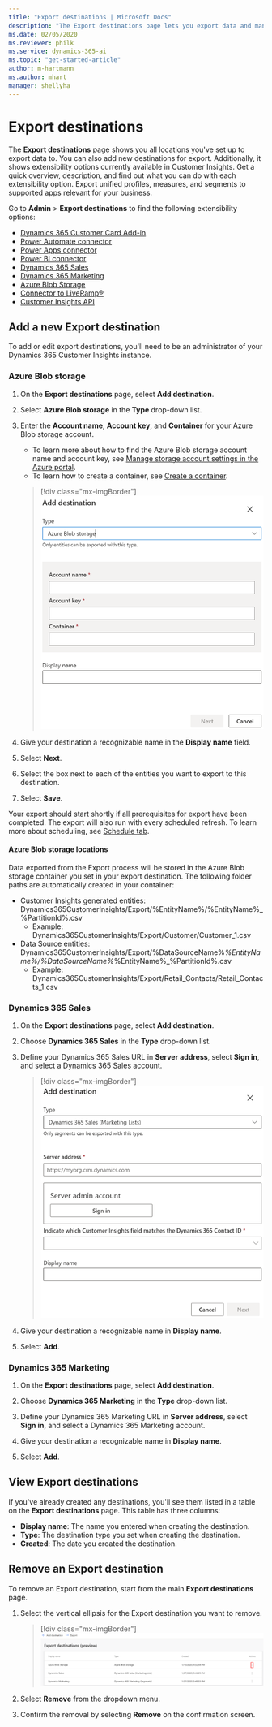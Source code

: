 ```yaml
---
title: "Export destinations | Microsoft Docs"
description: "The Export destinations page lets you export data and manage destinations for exporting data."
ms.date: 02/05/2020
ms.reviewer: philk
ms.service: dynamics-365-ai
ms.topic: "get-started-article"
author: m-hartmann
ms.author: mhart
manager: shellyha
---
```


# Export destinations

The **Export destinations** page shows you all locations you've set up to export data to. You can also add new destinations for export. Additionally, it shows extensibility options currently available in Customer Insights. Get a quick overview, description, and find out what you can do with each extensibility option. Export unified profiles, measures, and segments to supported apps relevant for your business.

Go to **Admin** > **Export destinations** to find the following extensibility options:

- [Dynamics 365 Customer Card Add-in](pm-customer-card-addin.md)
- [Power Automate connector](power-automate-connector.md)
- [Power Apps connector](pm-powerapps-connector.md)
- [Power BI connector](pm-connectors.md)
- [Dynamics 365 Sales](#dynamics-365-sales)
- [Dynamics 365 Marketing](#dynamics-365-marketing)
- [Azure Blob Storage](#azure-blob-storage)
- [Connector to LiveRamp&reg;](export-liveramp.md)
- [Customer Insights API](pm-apis.md)

## Add a new Export destination

To add or edit export destinations, you'll need to be an administrator of your Dynamics 365 Customer Insights instance.

### Azure Blob storage

1. On the **Export destinations** page, select **Add destination**.

2. Select **Azure Blob storage** in the **Type** drop-down list.

3. Enter the **Account name**, **Account key**, and **Container** for your Azure Blob storage account.
    - To learn more about how to find the Azure Blob storage account name and account key, see [Manage storage account settings in the Azure portal](https://docs.microsoft.com/azure/storage/common/storage-account-manage).
    - To learn how to create a container, see [Create a container](https://docs.microsoft.com/azure/storage/blobs/storage-quickstart-blobs-portal#create-a-container).

   > [!div class="mx-imgBorder"]
   > ![Add destination](media/export-destinations-azure-blob.png "Add destination")

4. Give your destination a recognizable name in the **Display name** field.

5. Select **Next**.

6. Select the box next to each of the entities you want to export to this destination.

7. Select **Save**.

Your export should start shortly if all prerequisites for export have been completed. The export will also run with every scheduled refresh. To learn more about scheduling, see [Schedule tab](pm-settings.md#schedule-tab).

#### Azure Blob storage locations

Data exported from the Export process will be stored in the Azure Blob storage container you set in your export destination.  The following folder paths are automatically created in your container:

- Customer Insights generated entities: Dynamics365CustomerInsights/Export/%EntityName%/%EntityName%_%PartitionId%.csv
  - Example: Dynamics365CustomerInsights/Export/Customer/Customer_1.csv
- Data Source entities: Dynamics365CustomerInsights/Export/%DataSourceName%_%EntityName%/%DataSourceName%_%EntityName%_%PartitionId%.csv
  - Example: Dynamics365CustomerInsights/Export/Retail_Contacts/Retail_Contacts_1.csv

### Dynamics 365 Sales

1. On the **Export destinations** page, select **Add destination**.

2. Choose **Dynamics 365 Sales** in the **Type** drop-down list.

3. Define your Dynamics 365 Sales URL in **Server address**, select **Sign in**, and select a Dynamics 365 Sales account.

   > [!div class="mx-imgBorder"]
   > ![Add destination page](media/export-destinations-dynamics365-for-sales.png "Add destination page")

4. Give your destination a recognizable name in **Display name**.

5. Select **Add**.

### Dynamics 365 Marketing

1. On the **Export destinations** page, select **Add destination**.

2. Choose **Dynamics 365 Marketing** in the **Type** drop-down list.

3. Define your Dynamics 365 Marketing URL in **Server address**, select **Sign in**, and select a Dynamics 365 Marketing account.

4. Give your destination a recognizable name in **Display name**.

5. Select **Add**.

## View Export destinations

If you've already created any destinations, you'll see them listed in a table on the **Export destinations** page. This table has three columns:

- **Display name**: The name you entered when creating the destination.
- **Type**: The destination type you set when creating the destination.
- **Created**: The date you created the destination.

## Remove an Export destination

To remove an Export destination, start from the main **Export destinations** page.

1. Select the vertical ellipsis for the Export destination you want to remove.

   > [!div class="mx-imgBorder"]
   > ![Vertical ellipsis](media/export-destinations-page-ellipsis.png "Vertical ellipsis")

2. Select **Remove** from the dropdown menu.

3. Confirm the removal by selecting **Remove** on the confirmation screen.
